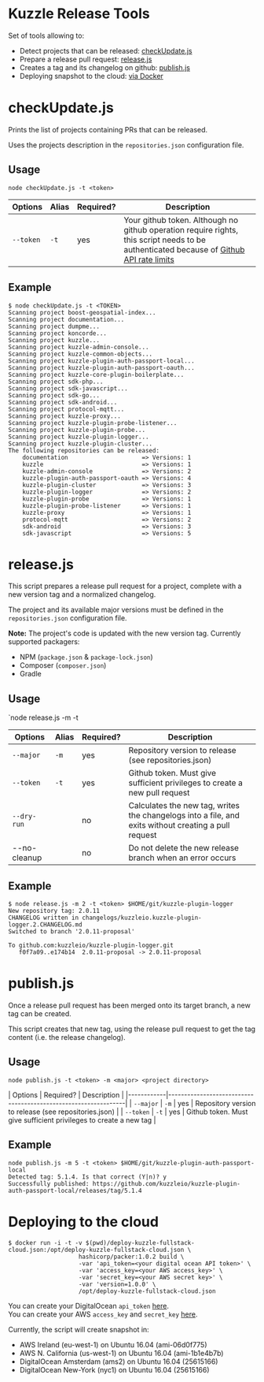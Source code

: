 # Kuzzle Release Tools

Set of tools allowing to:

* Detect projects that can be released: [checkUpdate.js](#checkUpdatejs)
* Prepare a release pull request: [release.js](#releasejs)
* Creates a tag and its changelog on github: [publish.js](#publishjs)
* Deploying snapshot to the cloud: [via Docker](#deploying-to-the-cloud)

# checkUpdate.js

Prints the list of projects containing PRs that can be released.

Uses the projects description in the `repositories.json` configuration file.

## Usage

`node checkUpdate.js -t <token>`

| Options    | Alias | Required? | Description                                        |
|------------|-------|-----------|----------------------------------------------------|
| `--token`  | `-t`  | yes       | Your github token. Although no github operation require rights, this script needs to be authenticated because of [Github API rate limits](https://developer.github.com/v3/rate_limit/) |

## Example

```shell
$ node checkUpdate.js -t <TOKEN>
Scanning project boost-geospatial-index...
Scanning project documentation...
Scanning project dumpme...
Scanning project koncorde...
Scanning project kuzzle...
Scanning project kuzzle-admin-console...
Scanning project kuzzle-common-objects...
Scanning project kuzzle-plugin-auth-passport-local...
Scanning project kuzzle-plugin-auth-passport-oauth...
Scanning project kuzzle-core-plugin-boilerplate...
Scanning project sdk-php...
Scanning project sdk-javascript...
Scanning project sdk-go...
Scanning project sdk-android...
Scanning project protocol-mqtt...
Scanning project kuzzle-proxy...
Scanning project kuzzle-plugin-probe-listener...
Scanning project kuzzle-plugin-probe...
Scanning project kuzzle-plugin-logger...
Scanning project kuzzle-plugin-cluster...
The following repositories can be released:
    documentation                     => Versions: 1
    kuzzle                            => Versions: 1
    kuzzle-admin-console              => Versions: 2
    kuzzle-plugin-auth-passport-oauth => Versions: 4
    kuzzle-plugin-cluster             => Versions: 3
    kuzzle-plugin-logger              => Versions: 2
    kuzzle-plugin-probe               => Versions: 1
    kuzzle-plugin-probe-listener      => Versions: 1
    kuzzle-proxy                      => Versions: 1
    protocol-mqtt                     => Versions: 2
    sdk-android                       => Versions: 3
    sdk-javascript                    => Versions: 5
```

# release.js

This script prepares a release pull request for a project, complete with a new version tag and a normalized changelog.

The project and its available major versions must be defined in the `repositories.json` configuration file.

**Note:** The project's code is updated with the new version tag. Currently supported packagers:

  * NPM (`package.json` & `package-lock.json`)
  * Composer (`composer.json`)
  * Gradle

## Usage

`node release.js -m <major version> -t <token> <project directory>

| Options    | Alias | Required? | Description         |
|------------|-------|-----------|---------------------|
| `--major`  | `-m`  | yes       | Repository version to release (see repositories.json) |
| `--token`  | `-t`  | yes       | Github token. Must give sufficient privileges to create a new pull request |
| `--dry-run`|       | no | Calculates the new tag, writes the changelogs into a file, and exits without creating a pull request |
| --no-cleanup |     | no | Do not delete the new release branch when an error occurs |

## Example

```
$ node release.js -m 2 -t <token> $HOME/git/kuzzle-plugin-logger
New repository tag: 2.0.11
CHANGELOG written in changelogs/kuzzleio.kuzzle-plugin-logger.2.CHANGELOG.md
Switched to branch '2.0.11-proposal'

To github.com:kuzzleio/kuzzle-plugin-logger.git
   f0f7a09..e174b14  2.0.11-proposal -> 2.0.11-proposal

```

# publish.js

Once a release pull request has been merged onto its target branch, a new tag can be created.

This script creates that new tag, using the release pull request to get the tag content (i.e. the release changelog).


## Usage

`node publish.js -t <token> -m <major> <project directory>`

| Options    | Required? | Description                                        |
|------------|----------------------------------------------------------------|
| `--major`  | `-m`  | yes       | Repository version to release (see repositories.json) |
| `--token`  | `-t`  | yes       | Github token. Must give sufficient privileges to create a new tag |


## Example

```
node publish.js -m 5 -t <token> $HOME/git/kuzzle-plugin-auth-passport-local
Detected tag: 5.1.4. Is that correct (Y|n)? y
Successfully published: https://github.com/kuzzleio/kuzzle-plugin-auth-passport-local/releases/tag/5.1.4
```

# Deploying to the cloud

```
$ docker run -i -t -v $(pwd)/deploy-kuzzle-fullstack-cloud.json:/opt/deploy-kuzzle-fullstack-cloud.json \
                    hashicorp/packer:1.0.2 build \
                    -var 'api_token=<your digital ocean API token>' \
                    -var 'access_key=<your AWS access_key>' \
                    -var 'secret_key=<your AWS secret key>' \
                    -var 'version=1.0.0' \
                    /opt/deploy-kuzzle-fullstack-cloud.json
```

You can create your DigitalOcean `api_token` [here](https://cloud.digitalocean.com/settings/api/tokens?i=824828).  
You can create your AWS `access_key` and `secret_key` [here](https://console.aws.amazon.com/iam/home?region=us-west-1#/users).

Currently, the script will create snapshot in:
* AWS Ireland (eu-west-1) on Ubuntu 16.04 (ami-06d0f775)
* AWS N. California (us-west-1) on Ubuntu 16.04 (ami-1b1e4b7b)
* DigitalOcean Amsterdam (ams2) on Ubuntu 16.04 (25615166)
* DigitalOcean New-York (nyc1) on Ubuntu 16.04 (25615166)
